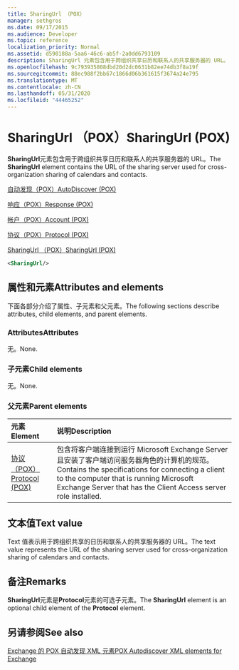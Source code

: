 ```yaml
---
title: SharingUrl （POX）
manager: sethgros
ms.date: 09/17/2015
ms.audience: Developer
ms.topic: reference
localization_priority: Normal
ms.assetid: d590188a-5aa6-46c6-ab5f-2a0dd6793109
description: SharingUrl 元素包含用于跨组织共享日历和联系人的共享服务器的 URL。
ms.openlocfilehash: 9c793935808dbd20d2dc0631b82ee74db3f8a19f
ms.sourcegitcommit: 88ec988f2bb67c1866d06b361615f3674a24e795
ms.translationtype: MT
ms.contentlocale: zh-CN
ms.lasthandoff: 05/31/2020
ms.locfileid: "44465252"
---
```

# <a name="sharingurl-pox"></a><span data-ttu-id="2420d-103">SharingUrl （POX）</span><span class="sxs-lookup"><span data-stu-id="2420d-103">SharingUrl (POX)</span></span>

<span data-ttu-id="2420d-104">**SharingUrl**元素包含用于跨组织共享日历和联系人的共享服务器的 URL。</span><span class="sxs-lookup"><span data-stu-id="2420d-104">The **SharingUrl** element contains the URL of the sharing server used for cross-organization sharing of calendars and contacts.</span></span> 
  
[<span data-ttu-id="2420d-105">自动发现（POX）</span><span class="sxs-lookup"><span data-stu-id="2420d-105">AutoDiscover (POX)</span></span>](autodiscover-pox.md)
  
[<span data-ttu-id="2420d-106">响应（POX）</span><span class="sxs-lookup"><span data-stu-id="2420d-106">Response (POX)</span></span>](response-pox.md)
  
[<span data-ttu-id="2420d-107">帐户（POX）</span><span class="sxs-lookup"><span data-stu-id="2420d-107">Account (POX)</span></span>](account-pox.md)
  
[<span data-ttu-id="2420d-108">协议（POX）</span><span class="sxs-lookup"><span data-stu-id="2420d-108">Protocol (POX)</span></span>](protocol-pox.md)
  
[<span data-ttu-id="2420d-109">SharingUrl （POX）</span><span class="sxs-lookup"><span data-stu-id="2420d-109">SharingUrl (POX)</span></span>](sharingurl-pox.md)
  
```XML
<SharingUrl/>
```

## <a name="attributes-and-elements"></a><span data-ttu-id="2420d-110">属性和元素</span><span class="sxs-lookup"><span data-stu-id="2420d-110">Attributes and elements</span></span>

<span data-ttu-id="2420d-111">下面各部分介绍了属性、子元素和父元素。</span><span class="sxs-lookup"><span data-stu-id="2420d-111">The following sections describe attributes, child elements, and parent elements.</span></span>
  
### <a name="attributes"></a><span data-ttu-id="2420d-112">Attributes</span><span class="sxs-lookup"><span data-stu-id="2420d-112">Attributes</span></span>

<span data-ttu-id="2420d-113">无。</span><span class="sxs-lookup"><span data-stu-id="2420d-113">None.</span></span>
  
### <a name="child-elements"></a><span data-ttu-id="2420d-114">子元素</span><span class="sxs-lookup"><span data-stu-id="2420d-114">Child elements</span></span>

<span data-ttu-id="2420d-115">无。</span><span class="sxs-lookup"><span data-stu-id="2420d-115">None.</span></span>
  
### <a name="parent-elements"></a><span data-ttu-id="2420d-116">父元素</span><span class="sxs-lookup"><span data-stu-id="2420d-116">Parent elements</span></span>

|<span data-ttu-id="2420d-117">**元素**</span><span class="sxs-lookup"><span data-stu-id="2420d-117">**Element**</span></span>|<span data-ttu-id="2420d-118">**说明**</span><span class="sxs-lookup"><span data-stu-id="2420d-118">**Description**</span></span>|
|:-----|:-----|
|[<span data-ttu-id="2420d-119">协议（POX）</span><span class="sxs-lookup"><span data-stu-id="2420d-119">Protocol (POX)</span></span>](protocol-pox.md) <br/> |<span data-ttu-id="2420d-120">包含将客户端连接到运行 Microsoft Exchange Server 且安装了客户端访问服务器角色的计算机的规范。</span><span class="sxs-lookup"><span data-stu-id="2420d-120">Contains the specifications for connecting a client to the computer that is running Microsoft Exchange Server that has the Client Access server role installed.</span></span>  <br/> |
   
## <a name="text-value"></a><span data-ttu-id="2420d-121">文本值</span><span class="sxs-lookup"><span data-stu-id="2420d-121">Text value</span></span>

<span data-ttu-id="2420d-122">Text 值表示用于跨组织共享的日历和联系人的共享服务器的 URL。</span><span class="sxs-lookup"><span data-stu-id="2420d-122">The text value represents the URL of the sharing server used for cross-organization sharing of calendars and contacts.</span></span>
  
## <a name="remarks"></a><span data-ttu-id="2420d-123">备注</span><span class="sxs-lookup"><span data-stu-id="2420d-123">Remarks</span></span>

<span data-ttu-id="2420d-124">**SharingUrl**元素是**Protocol**元素的可选子元素。</span><span class="sxs-lookup"><span data-stu-id="2420d-124">The **SharingUrl** element is an optional child element of the **Protocol** element.</span></span> 
  
## <a name="see-also"></a><span data-ttu-id="2420d-125">另请参阅</span><span class="sxs-lookup"><span data-stu-id="2420d-125">See also</span></span>



[<span data-ttu-id="2420d-126">Exchange 的 POX 自动发现 XML 元素</span><span class="sxs-lookup"><span data-stu-id="2420d-126">POX Autodiscover XML elements for Exchange</span></span>](pox-autodiscover-xml-elements-for-exchange.md)

